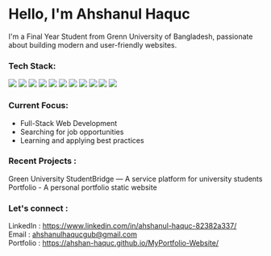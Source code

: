 <h1>Hello, I'm Ahshanul Haquc </h1>
I'm a Final Year Student from Grenn University of Bangladesh, passionate about building modern and user-friendly websites.

<h3>Tech Stack:</h3>

<p>
  <img src="https://img.shields.io/badge/HTML5-E34F26?style=flat&logo=html5&logoColor=white" />
  <img src="https://img.shields.io/badge/CSS3-1572B6?style=flat&logo=css3&logoColor=white" />
  <img src="https://img.shields.io/badge/JavaScript-F7DF1E?style=flat&logo=javascript&logoColor=black" />
  <img src="https://img.shields.io/badge/TailwindCSS-38B2AC?style=flat&logo=tailwind-css&logoColor=white" />
  <img src="https://img.shields.io/badge/React-20232A?style=flat&logo=react&logoColor=61DAFB" />
  <img src="https://img.shields.io/badge/Node.js-339933?style=flat&logo=node.js&logoColor=white" />
  <img src="https://img.shields.io/badge/Express.js-000000?style=flat&logo=express&logoColor=white" />
  <img src="https://img.shields.io/badge/MongoDB-47A248?style=flat&logo=mongodb&logoColor=white" />
  <img src="https://img.shields.io/badge/Git-F05032?style=flat&logo=git&logoColor=white" />
  <img src="https://img.shields.io/badge/GitHub-181717?style=flat&logo=github&logoColor=white" />
  <img src="https://img.shields.io/badge/Figma-F24E1E?style=flat&logo=figma&logoColor=white" />
</p>

<h3>Current Focus:</h3>

- Full-Stack Web Development
- Searching for job opportunities
- Learning and applying best practices

<h3>Recent Projects :</h3>

Green University StudentBridge — A service platform for university students  <br>
Portfolio - A personal portfolio static website

<h3>Let's connect :</h3>

LinkedIn : https://www.linkedin.com/in/ahshanul-haquc-82382a337/  <br>
Email : ahshanulhaqucgub@gmail.com <br>
Portfolio : https://ahshan-haquc.github.io/MyPortfolio-Website/
